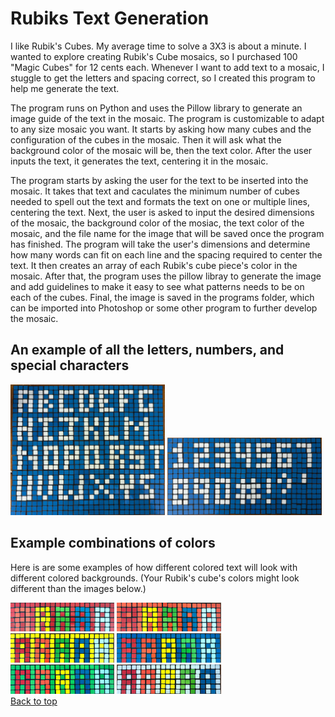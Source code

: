 <a id='top'></a>
# Rubiks Text Generation
I like Rubik's Cubes. My average time to solve a 3X3 is about a minute. I wanted to explore creating Rubik's Cube mosaics, so I purchased 100 "Magic Cubes" for 12 cents each. Whenever I want to add text to a mosaic, I stuggle to get the letters and spacing correct, so I created this program to help me generate the text.

The program runs on Python and uses the Pillow library to generate an image guide of the text in the mosaic. The program is customizable to adapt to any size mosaic you want. It starts by asking how many cubes and the configuration of the cubes in the mosaic. Then it will ask what the background color of the mosaic will be, then the text color. After the user inputs the text, it generates the text, centering it in the mosaic.

The program starts by asking the user for the text to be inserted into the mosaic. It takes that text and caculates the minimum number of cubes needed to spell out the text and formats the text on one or multiple lines, centering the text. Next, the user is asked to input the desired dimensions of the mosaic, the background color of the mosiac, the text color of the mosaic, and the file name for the image that will be saved once the program has finished. The program will take the user's dimensions and determine how many words can fit on each line and the spacing required to center the text. It then creates an array of each Rubik's cube piece's color in the mosaic. After that, the program uses the pillow libray to generate the image and add guidelines to make it easy to see what patterns needs to be on each of the cubes. Final, the image is saved in the programs folder, which can be imported into Photoshop or some other program to further develop the mosaic.

## An example of all the letters, numbers, and special characters
<div>
    <img src="/images/letters.png" alt="Letters A - Z" title="Letters A - Z" style="width: 49%; display: inline-block;" />
    <img src="/images/numbers.png" alt="Numbers 0 - 9 and special characters" style="width: 49%; display: inline-block;" />
</div>

## Example combinations of colors
Here is are some examples of how different colored text will look with different colored backgrounds. (Your Rubik's cube's colors might look different than the images below.)
<div>
<img src="/images/red-combos.png" alt="An example of how differnt colors of text will look on a red background" title="An example of how differnt colors of text will look on a red background" style="width: 33%; display: inline-block;" />
<img src="/images/orange-combos.png" alt="An example of how differnt colors of text will look on a orange background" title="An example of how differnt colors of text will look on a orange background" style="width: 33%; display: inline-block;" />
<img src="/images/yellow-combos.png" alt="An example of how differnt colors of text will look on a yellow background" title="An example of how differnt colors of text will look on a yellow background" style="width: 33%; display: inline-block;" />
<img src="/images/blue-combos.png" alt="An example of how differnt colors of text will look on a blue background" title="An example of how differnt colors of text will look on a blue background" style="width: 33%; display: inline-block;" />
<img src="/images/green-combos.png" alt="An example of how differnt colors of text will look on a green background" title="An example of how differnt colors of text will look on a green background" style="width: 33%; display: inline-block;" />
<img src="/images/white-combos.png" alt="An example of how differnt colors of text will look on a white background" title="An example of how differnt colors of text will look on a white background" style="width: 33%; display: inline-block;" />
</div>
<a href="#top">Back to top</a>
